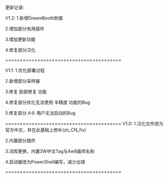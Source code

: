 更新记录:

V1.2:
1.新增DreamBooth附属

2.增加部分有用插件

3.增加更新功能

4.修复部分汉化

========================================

V1.1:
1.优化部署过程

2.新增部分采样器

3.修复 脸部修复 功能

4.修复部分优化无法使用 半精度 功能的Bug

5.修复部分 A卡 用户无法启动的Bug

========================================
V1.0:
1.汉化文件改为官方中文，并在此基础上修补(zh_CN_fix)

2.内置部分插件

3.词库更换，内置3W中文Tag与4w8画师名称

4.启动器改为PowerShell编写，减少出错

========================================

